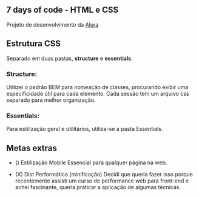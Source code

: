 

## 7 days of code - HTML e CSS


Projeto de desenvolvimento da [Alura](https://7daysofcode.io/)



## Estrutura CSS

Separado em duas pastas, **structure** e **essentials**.

### Structure: 
Utilizei o padrão BEM para nomeação de classes, procurando exibir uma especificidade útil para cada elemento. Cada sessão tem um arquivo css separado para melhor organização. 


### Essentials:
Para estilização geral e utilitários, utiliza-se a pasta Essentials.  

## Metas extras
    
- () Estilização Mobile
    Essencial para qualquer página na web.

- (X) Dist Performática (minificação) 
    Decidi que queria fazer isso porque recentemente assisti um curso de performance web para front-end e achei fascinante, queria praticar a aplicação de algumas técnicas.

